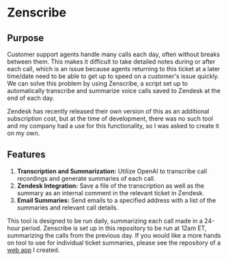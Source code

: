 # Zenscribe

## Purpose

Customer support agents handle many calls each day, often without breaks between them. This makes it difficult to take detailed notes during or after each call, which is an issue because agents returning to this ticket at a later time/date need to be able to get up to speed on a customer's issue quickly. We can solve this problem by using Zenscribe, a script set up to automatically transcribe and summarize voice calls saved to Zendesk at the end of each day.  

Zendesk has recently released their own version of this as an additional subscription cost, but at the time of development, there was no such tool and my company had a use for this functionality, so I was asked to create it on my own. 

## Features

1. **Transcription and Summarization:** Utilize OpenAI to transcribe call recordings and generate summaries of each call.
2. **Zendesk Integration:** Save a file of the transcription as well as the summary as an internal comment in the relevant ticket in Zendesk.
3. **Email Summaries:** Send emails to a specified address with a list of the summaries and relevant call details.

This tool is designed to be run daily, summarizing each call made in a 24-hour period. Zenscribe is set up in this repository to be run at 12am ET, summarizing the calls from the previous day. If you would like a more hands on tool to use for individual ticket summaries, please see the repository of a [web app](https://github.com/Nmeng01/Zenscribe-Web-App) I created.


